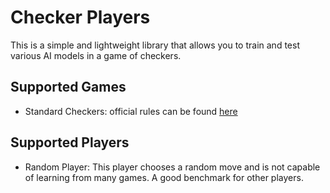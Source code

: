 # Checker Players
This is a simple and lightweight library that allows you to train and test various AI models in a game of checkers.

## Supported Games
- Standard Checkers: official rules can be found [here](https://winning-moves.com/images/kingmerulesv2.pdf)

## Supported Players
- Random Player: This player chooses a random move and is not capable of learning from many games. A good benchmark for other players. 